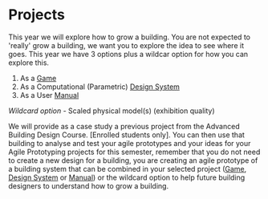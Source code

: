 # Projects

This year we will explore how to grow a building. You are not expected to 'really' grow a building, we want you to explore the idea to see where it goes. This year we have 3 options plus a wildcar option for how you can explore this.

1. As a [Game]
2. As a Computational (Parametric) [Design System]
3. As a User [Manual]

_Wildcard option_ - Scaled physical model(s) (exhibition quality)

We will provide as a case study a previous project from the Advanced Building Design Course. [Enrolled students only]. You can then use that building to analyse and test your agile prototypes and your ideas for your Agile Prototyping projects for this semester, remember that you do not need to create a new design for a building, you are creating an agile prototype of a building system that can be combined in your selected project ([Game], [Design System] or [Manual]) or the wildcard option to help future building designers to understand how to grow a building.

[Game]: /Agile/Projects/Game
[Design System]: /Agile/Projects/Parametric
[Manual]: /Agile/Projects/Manual


<!--

[Computational]: /Agile/Concepts/ComputationalDesign
[meta disciplinary]: /Agile/Concepts/MetaDisciplinary

### Agile Protoype
This does *not mean* that the constructed prototype has to adapt like a transformer...

![transformer image](https://tfwiki.net/mediawiki/images2/thumb/d/dc/OpTransformsSu.jpg/400px-OpTransformsSu.jpg)  

but that **the design of the agile prototype can** using [Computational and Parametric Design] techniques described in this course.

To acheive this, we will operate on different [building systems](/Agile/Systems/).

### This year

Your agile prototype needs to be able to: take a building:

* The designs from the Advanced Building Design Course (41936)


* The model for the Skylab building on campus.-->



<!--

1. [Roskilde]
2. [Space]
3. [Skate]
4. [Skylab]

Finally you must make a [physical prototype]

[physical prototype]: /Agile/Concepts/PhysicalPrototype
[Roskilde]: /Agile/Projects/Roskilde
[Space]: /Agile/Projects/Space
[Skate]: /Agile/Projects/Skate
[Skylab]: /Agile/Projects/Skylab

-->

